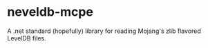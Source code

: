 # neveldb-mcpe
A .net standard (hopefully) library for reading Mojang's zlib flavored LevelDB files.
